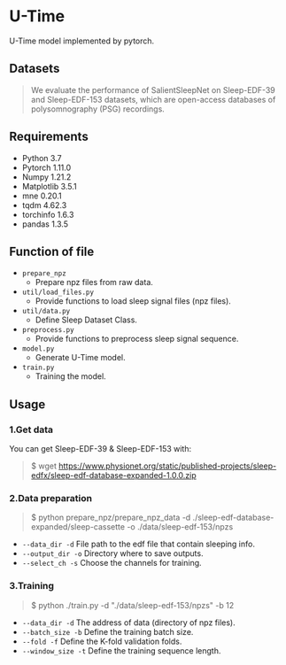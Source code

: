 # U-Time

U-Time model implemented by pytorch.

## Datasets
>We evaluate the performance of SalientSleepNet on Sleep-EDF-39 and Sleep-EDF-153 datasets, which are open-access databases of polysomnography (PSG) recordings.

## Requirements
* Python 3.7
* Pytorch 1.11.0
* Numpy 1.21.2
* Matplotlib 3.5.1
* mne 0.20.1
* tqdm 4.62.3
* torchinfo 1.6.3
* pandas 1.3.5

## Function of file
* `prepare_npz`
  * Prepare npz files from raw data.
* `util/load_files.py`
  * Provide functions to load sleep signal files (npz files).
* `util/data.py`
  * Define Sleep Dataset Class.
* `preprocess.py`
  * Provide functions to preprocess sleep signal sequence.
* `model.py`
  * Generate U-Time model.
* `train.py`
  * Training the model.

## Usage
### 1.Get data
You can get Sleep-EDF-39 & Sleep-EDF-153 with:
>$ wget https://www.physionet.org/static/published-projects/sleep-edfx/sleep-edf-database-expanded-1.0.0.zip

### 2.Data preparation
>$ python prepare_npz/prepare_npz_data -d ./sleep-edf-database-expanded/sleep-cassette -o ./data/sleep-edf-153/npzs
* `--data_dir -d` File path to the edf file that contain sleeping info.
* `--output_dir -o` Directory where to save outputs.
* `--select_ch -s` Choose the channels for training.

### 3.Training
>$ python ./train.py -d "./data/sleep-edf-153/npzs" -b 12
* `--data_dir -d` The address of data (directory of npz files).
* `--batch_size -b` Define the training batch size.
* `--fold -f` Define the K-fold validation folds.
* `--window_size -t` Define the training sequence length.